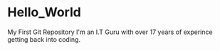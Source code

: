 # Hello_World
My First Git Repository
I'm an I.T Guru with over 17 years of experince getting back into coding.
